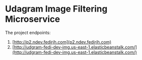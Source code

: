 # Udagram Image Filtering Microservice

The project endpoints:
1. [http://p2.ndev.fedirjh.com](p2.ndev.fedirjh.com)
2. [http://udgram-fedi-dev-img.us-east-1.elasticbeanstalk.com/](http://udgram-fedi-dev-img.us-east-1.elasticbeanstalk.com/)
